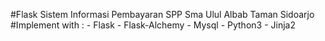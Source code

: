 #Flask Sistem Informasi Pembayaran SPP Sma Ulul Albab Taman Sidoarjo 
#Implement with : 
	- Flask
	- Flask-Alchemy
	- Mysql
	- Python3
	- Jinja2